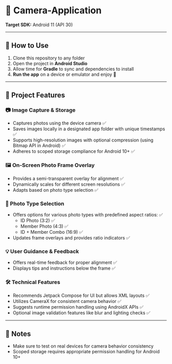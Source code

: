 # 📸 Camera-Application

**Target SDK:** Android 11 (API 30)

---

## 🚀 How to Use

1. Clone this repository to any folder  
2. Open the project in **Android Studio**  
3. Allow time for **Gradle** to sync and dependencies to install  
4. **Run the app** on a device or emulator and enjoy 🎉  

---

## 📂 Project Features

### 📷 Image Capture & Storage

- Captures photos using the device camera ✅  
- Saves images locally in a designated app folder with unique timestamps ✅  
- Supports high-resolution images with optional compression (using Bitmap API in Android) ✅  
- Adheres to scoped storage compliance for Android 10+ ✅  

### 🖼️ On-Screen Photo Frame Overlay

- Provides a semi-transparent overlay for alignment ✅  
- Dynamically scales for different screen resolutions ✅  
- Adapts based on photo type selection ✅  

### 🧩 Photo Type Selection

- Offers options for various photo types with predefined aspect ratios: ✅  
  - ID Photo (3:2) ✅  
  - Member Photo (4:3) ✅  
  - ID + Member Combo (16:9) ✅  
- Updates frame overlays and provides ratio indicators ✅  

### 💡 User Guidance & Feedback

- Offers real-time feedback for proper alignment ✅  
- Displays tips and instructions below the frame ✅  

### 🛠️ Technical Features

- Recommends Jetpack Compose for UI but allows XML layouts ✅  
- Utilizes CameraX for consistent camera behavior ✅  
- Suggests runtime permission handling using AndroidX APIs ✅  
- Optional image validation features like blur and lighting checks ✅  

---

## 📌 Notes

- Make sure to test on real devices for camera behavior consistency  
- Scoped storage requires appropriate permission handling for Android 10+  
